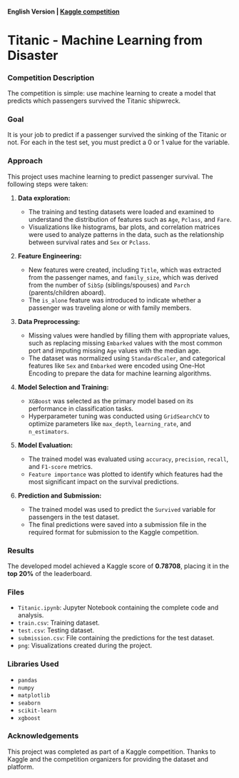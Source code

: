 #### English Version | [Kaggle competition](https://www.kaggle.com/competitions/titanic)

# Titanic - Machine Learning from Disaster

### Competition Description

The competition is simple: use machine learning to create a model that predicts which passengers survived the Titanic shipwreck.

### Goal

It is your job to predict if a passenger survived the sinking of the Titanic or not. For each in the test set, you must predict a 0 or 1 value for the variable.

### Approach

This project uses machine learning to predict passenger survival. The following steps were taken:

1. **Data exploration:**
   - The training and testing datasets were loaded and examined to understand the distribution of features such as `Age`, `Pclass`, and `Fare`.
   - Visualizations like histograms, bar plots, and correlation matrices were used to analyze patterns in the data, such as the relationship between survival rates and `Sex` or `Pclass`.

2. **Feature Engineering:**
   - New features were created, including `Title`, which was extracted from the passenger names, and `family_size`, which was derived from the number of `SibSp` (siblings/spouses) and `Parch` (parents/children aboard).
   - The `is_alone` feature was introduced to indicate whether a passenger was traveling alone or with family members.

3. **Data Preprocessing:**
   - Missing values were handled by filling them with appropriate values, such as replacing missing `Embarked` values with the most common port and imputing missing `Age` values with the median age.
   - The dataset was normalized using `StandardScaler`, and categorical features like `Sex` and `Embarked` were encoded using One-Hot Encoding to prepare the data for machine learning algorithms.

4. **Model Selection and Training:**
   - `XGBoost` was selected as the primary model based on its performance in classification tasks.
   - Hyperparameter tuning was conducted using `GridSearchCV` to optimize parameters like `max_depth`, `learning_rate`, and `n_estimators`.

5. **Model Evaluation:**
   - The trained model was evaluated using `accuracy`, `precision`, `recall`, and `F1-score` metrics.
   - `Feature importance` was plotted to identify which features had the most significant impact on the survival predictions.

6. **Prediction and Submission:**
   - The trained model was used to predict the `Survived` variable for passengers in the test dataset.
   - The final predictions were saved into a submission file in the required format for submission to the Kaggle competition.

### Results

The developed model achieved a Kaggle score of **0.78708**, placing it in the **top 20%** of the leaderboard.

### Files

- `Titanic.ipynb`: Jupyter Notebook containing the complete code and analysis.
- `train.csv`: Training dataset.
- `test.csv`: Testing dataset.
- `submission.csv`: File containing the predictions for the test dataset.
- `png`: Visualizations created during the project.

### Libraries Used

- `pandas`
- `numpy`
- `matplotlib`
- `seaborn`
- `scikit-learn`
- `xgboost`

### Acknowledgements

This project was completed as part of a Kaggle competition. Thanks to Kaggle and the competition organizers for providing the dataset and platform.
